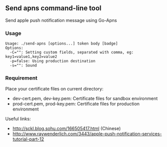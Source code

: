 ## Send apns command-line tool

Send apple push notification message using Go-Apns

### Usage

	Usage: ./send-apns [options...] token body [badge]
	Options:
	  -C="": Setting custom fields, separated with comma, eg: key1=value1,key2=value2
	  -p=false: Using production destination
	  -s="": Sound

### Requirement

Place your certificate files on current directory:

* dev-cert.pem, dev-key.pem: Certificate files for sandbox environment
* prod-cert.pem, prod-key.pem: Certificate files for production environment

Useful links:

* <http://sckl.blog.sohu.com/166505417.html> (Chinese)
* <http://www.raywenderlich.com/3443/apple-push-notification-services-tutorial-part-12>